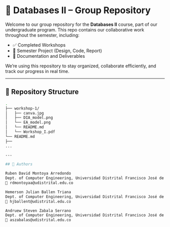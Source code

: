 # 📘 Databases II – Group Repository

Welcome to our group repository for the **Databases II** course, part of our undergraduate program. This repo contains our collaborative work throughout the semester, including:

- ✅ Completed Workshops  
- 💼 Semester Project (Design, Code, Report)  
- 📄 Documentation and Deliverables

We’re using this repository to stay organized, collaborate efficiently, and track our progress in real time.

---
## 📂 Repository Structure

```bash
.
├── workshop-1/
│   ├── canva.jpg
│   ├── DIA_model.png
│   └── EA_model.png
│   └── README.md
│   └── Workshop_I.pdf
└── README.md
├── 
...

---

## 👥 Authors

Ruben David Montoya Arredondo  
Dept. of Computer Engineering, Universidad Distrital Francisco José de Caldas  
📧 rdmontoyaa@udistrital.edu.co  

Hemerson Julian Ballen Triana  
Dept. of Computer Engineering, Universidad Distrital Francisco José de Caldas  
📧 hjballent@udistrital.edu.co  

Andruew Steven Zabala Serrano  
Dept. of Computer Engineering, Universidad Distrital Francisco José de Caldas  
📧 aszabalas@udistrital.edu.co  


